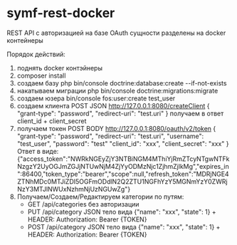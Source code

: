 # symf-rest-docker

REST API с авторизацией на базе OAuth
сущности разделены на docker контейнеры

Порядок действий:
1) поднять docker контэйнеры
2) composer install
3) создаем базу php bin/console doctrine:database:create --if-not-exists 
4) накатываем миграции php bin/console doctrine:migrations:migrate
5) создаем юзера bin/console fos:user:create test_user
5) создаем клиента POST JSON http://127.0.0.1:8080/createClient {
		"grant-type": "password",
		"redirect-uri": "test.uri"
	}
  получаем в ответ client_id + client_secret
6) получаем токен POST BODY http://127.0.0.1:8080/oauth/v2/token {
    "grant-type": "password",
    "redirect-uri": "test.uri",
    "username": "test_user",
    "password": "test"
    "client_id": "xxx",
    "client_secret": "xxx"
  }
  Ответ в виде: {"access_token":"NWRkNGEyZjY3NTBiNGM4MThiYjRmZTcyNTgwNTFkNzgzY2UyOGJmZGJjNTUwNjM4ZjYyODMzNjc1ZjhmZjlkMg","expires_in":86400,"token_type":"bearer","scope":null,"refresh_token":"MDRjNGE4ZTNhMDc0MTJiZDI5OGFmODdlN2Q2ZTU1NGFhYzY5MGNmYzY0ZWRjNzY3MTJlNWUxNzhmNjUzNGUwZg"}
7) Получаем/Создаем/Редактируем категории по путям:
    - GET /api/categories без авторизации
    - PUT /api/category JSON тело вида {"name": "xxx", "state": 1} + HEADER: Authorization: Bearer {TOKEN}
    - POST /api/category JSON тело вида {"name": "xxx", "state": 1} + HEADER: Authorization: Bearer {TOKEN}

